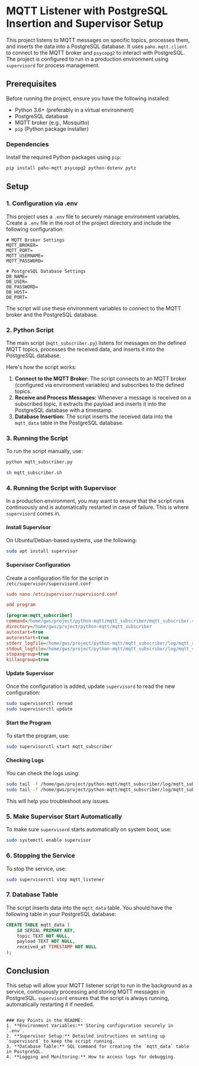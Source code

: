 # MQTT Listener with PostgreSQL Insertion and Supervisor Setup

This project listens to MQTT messages on specific topics, processes them, and inserts the data into a PostgreSQL database. It uses `paho.mqtt.client` to connect to the MQTT broker and `psycopg2` to interact with PostgreSQL. The project is configured to run in a production environment using `supervisord` for process management.

## Prerequisites

Before running the project, ensure you have the following installed:

- Python 3.6+ (preferably in a virtual environment)
- PostgreSQL database
- MQTT broker (e.g., Mosquitto)
- `pip` (Python package installer)

### Dependencies

Install the required Python packages using `pip`:

```bash
pip install paho-mqtt psycopg2 python-dotenv pytz
```

## Setup

### 1. **Configuration via .env**

This project uses a `.env` file to securely manage environment variables. Create a `.env` file in the root of the project directory and include the following configuration:

```plaintext
# MQTT Broker Settings
MQTT_BROKER=
MQTT_PORT=
MQTT_USERNAME=
MQTT_PASSWORD=

# PostgreSQL Database Settings
DB_NAME=
DB_USER=
DB_PASSWORD=
DB_HOST=
DB_PORT=
```

The script will use these environment variables to connect to the MQTT broker and the PostgreSQL database.

### 2. **Python Script**

The main script (`mqtt_subscriber.py`) listens for messages on the defined MQTT topics, processes the received data, and inserts it into the PostgreSQL database.

Here's how the script works:

1. **Connect to the MQTT Broker:** The script connects to an MQTT broker (configured via environment variables) and subscribes to the defined topics.
2. **Receive and Process Messages:** Whenever a message is received on a subscribed topic, it extracts the payload and inserts it into the PostgreSQL database with a timestamp.
3. **Database Insertion:** The script inserts the received data into the `mqtt_data` table in the PostgreSQL database.

### 3. **Running the Script**

To run the script manually, use:

```bash
python mqtt_subscriber.py
```

```sh
sh mqtt_subscriber.sh
```

### 4. **Running the Script with Supervisor**

In a production environment, you may want to ensure that the script runs continuously and is automatically restarted in case of failure. This is where `supervisord` comes in.

#### Install Supervisor

On Ubuntu/Debian-based systems, use the following:

```bash
sudo apt install supervisor
```

#### Supervisor Configuration

Create a configuration file for the script in `/etc/supervisor/supervisord.conf`

```ini
sudo nano /etc/supervisor/supervisord.conf

add program

[program:mqtt_subscriber]
command=/home/gws/project/python-mqtt/mqtt_subscriber/mqtt_subscriber.sh
directory=/home/gws/project/python-mqtt/mqtt_subscriber
autostart=true
autorestart=true
stderr_logfile=/home/gws/project/python-mqtt/mqtt_subscriber/log/mqtt_subscriber.err.log
stdout_logfile=/home/gws/project/python-mqtt/mqtt_subscriber/log/mqtt_subscriber.out.log
stopasgroup=true
killasgroup=true
```

#### Update Supervisor

Once the configuration is added, update `supervisord` to read the new configuration:

```bash
sudo supervisorctl reread
sudo supervisorctl update
```

#### Start the Program

To start the program, use:

```bash
sudo supervisorctl start mqtt_subscriber
```

#### Checking Logs

You can check the logs using:

```bash
sudo tail -f /home/gws/project/python-mqtt/mqtt_subscriber/log/mqtt_subscriber.out.log
sudo tail -f /home/gws/project/python-mqtt/mqtt_subscriber/log/mqtt_subscriber.err.log
```

This will help you troubleshoot any issues.

### 5. **Make Supervisor Start Automatically**

To make sure `supervisord` starts automatically on system boot, use:

```bash
sudo systemctl enable supervisor
```

### 6. **Stopping the Service**

To stop the service, use:

```bash
sudo supervisorctl stop mqtt_listener
```

### 7. **Database Table**

The script inserts data into the `mqtt_data` table. You should have the following table in your PostgreSQL database:

```sql
CREATE TABLE mqtt_data (
    id SERIAL PRIMARY KEY,
    topic TEXT NOT NULL,
    payload TEXT NOT NULL,
    received_at TIMESTAMP NOT NULL
);
```

## Conclusion

This setup will allow your MQTT listener script to run in the background as a service, continuously processing and storing MQTT messages in PostgreSQL. `supervisord` ensures that the script is always running, automatically restarting it if needed.

```

### Key Points in the README:
1. **Environment Variables:** Storing configuration securely in `.env`.
2. **Supervisor Setup:** Detailed instructions on setting up `supervisord` to keep the script running.
3. **Database Table:** SQL command for creating the `mqtt_data` table in PostgreSQL.
4. **Logging and Monitoring:** How to access logs for debugging.
